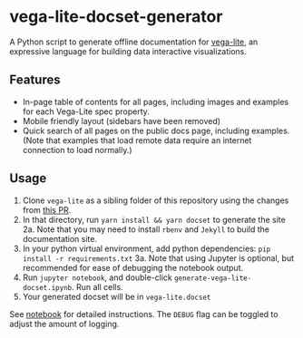 # vega-lite-docset-generator

A Python script to generate offline documentation for [vega-lite](https://github.com/vega/vega-lite), an expressive language for building data interactive visualizations.

## Features

- In-page table of contents for all pages, including images and examples for each Vega-Lite spec property.
- Mobile friendly layout (sidebars have been removed)
- Quick search of all pages on the public docs page, including examples. (Note that examples that load remote data require an internet connection to load normally.)

## Usage

1. Clone `vega-lite` as a sibling folder of this repository using the changes from [this PR](https://github.com/vega/vega-lite/pull/7642).
2. In that directory, run `yarn install && yarn docset` to generate the site
  2a. Note that you may need to install `rbenv` and `Jekyll` to build the documentation site.
3. In your python virtual environment, add python dependencies: `pip install -r requirements.txt`
  3a. Note that using Jupyter is optional, but recommended for ease of debugging the notebook output.
4. Run `jupyter notebook`, and double-click `generate-vega-lite-docset.ipynb`. Run all cells.
5. Your generated docset will be in `vega-lite.docset`

See [notebook](./generate-vega-lite-docset.ipynb) for detailed instructions. The `DEBUG` flag can be toggled to adjust the amount of logging.
